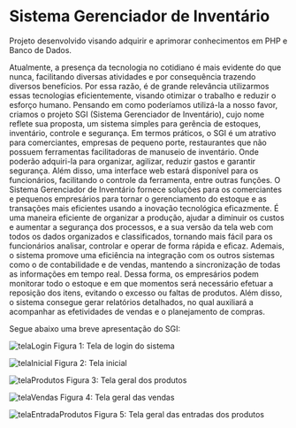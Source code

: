 # Sistema Gerenciador de Inventário

  Projeto desenvolvido visando adquirir e aprimorar conhecimentos em PHP e Banco de Dados.

  Atualmente, a presença da tecnologia no cotidiano é mais evidente do que nunca, facilitando diversas atividades e por consequência trazendo diversos benefícios. Por essa razão, é de grande relevância utilizarmos essas tecnologias eficientemente, visando otimizar o trabalho e reduzir o esforço humano. 
  Pensando em como poderíamos utilizá-la a nosso favor, criamos o projeto SGI (Sistema Gerenciador de Inventário), cujo nome reflete sua proposta, um sistema simples para gerência de estoques, inventário, controle e segurança.
  Em termos práticos, o SGI é um atrativo para comerciantes, empresas de pequeno porte, restaurantes que não possuem ferramentas facilitadoras de manuseio  de inventário. Onde poderão adquiri-la para  organizar, agilizar, reduzir gastos e garantir segurança. Além     disso, uma interface web estará disponível para os funcionários, facilitando o controle da ferramenta, entre outras funções.
  O Sistema  Gerenciador de Inventário  fornece soluções para os comerciantes e pequenos empresários para tornar o gerenciamento do estoque e as transações mais eficientes usando a inovação tecnológica eficazmente. É uma maneira eficiente de organizar a produção, ajudar a diminuir os custos e aumentar a  segurança dos processos, e a sua versão da tela web com todos os dados organizados e classificados, tornando mais fácil para os funcionários analisar, controlar e operar de forma rápida e eficaz.
  Ademais, o sistema promove uma eficiência na integração com os outros sistemas como o de contabilidade e de vendas, mantendo a sincronização de todas as informações em tempo real. Dessa forma, os empresários podem monitorar todo o estoque e em que momentos será necessário efetuar a reposição dos itens, evitando o excesso ou faltas de produtos. Além disso, o sistema consegue gerar relatórios detalhados, no qual auxiliará a acompanhar as efetividades de vendas e o planejamento de compras.

  Segue abaixo uma breve apresentação do SGI:

  
![telaLogin](https://github.com/user-attachments/assets/d7e1c2a8-1357-4c54-a384-6eb09a4b01b7)
Figura 1: Tela de login do sistema

![telaInicial](https://github.com/user-attachments/assets/551b9c67-4f25-49e4-b911-b530156f4fe4)
Figura 2: Tela inicial

![telaProdutos](https://github.com/user-attachments/assets/7b0205e7-b6a3-479f-92b8-c25a508d3102)
Figura 3: Tela geral dos produtos

![telaVendas](https://github.com/user-attachments/assets/9aea8fc0-0c20-495b-9283-c7bc50939e18)
Figura 4: Tela geral das vendas

![telaEntradaProdutos](https://github.com/user-attachments/assets/fff89ecc-5a0d-4aec-a846-4d1d1f430bb6)
Figura 5: Tela geral das entradas dos produtos
